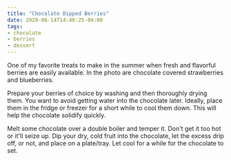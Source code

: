 ```yaml
---
title: "Chocolate Dipped Berries"
date: 2020-06-14T14:48:25-04:00
tags:
- chocolate
- berries
- dessert
---
```


One of my favorite treats to make in the summer when fresh and flavorful berries are easily available. In the photo are chocolate covered strawberries and blueberries.
<!--more-->

Prepare your berries of choice by washing and then thoroughly drying them. You want to avoid getting water into the chocolate later. Ideally, place them in the fridge or freezer for a short while to cool them down. This will help the chocolate solidify quickly.

Melt some chocolate over a double boiler and temper it. Don't get it too hot or it'll seize up. Dip your dry, cold fruit into the chocolate, let the excess drip off, or not, and place on a plate/tray. Let cool for a while for the chocolate to set.

